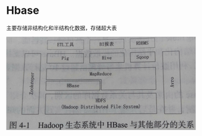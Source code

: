 # Hbase

主要存储非结构化和半结构化数据，存储超大表

![IMG_20211116_170735](https://raw.githubusercontent.com/liang636600/cloudImg/master/images/IMG_20211116_170735.jpg)

